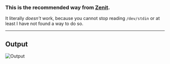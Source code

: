 ### This is the recommended way from [Zenit](https://zenit.ksp.sk/help).
It literally _doesn't_ work, because you cannot stop reading `/dev/stdin` or at least I have not found a way to do so.

---
## Output
![Output](https://i.imgur.com/wvq26gw.png)
